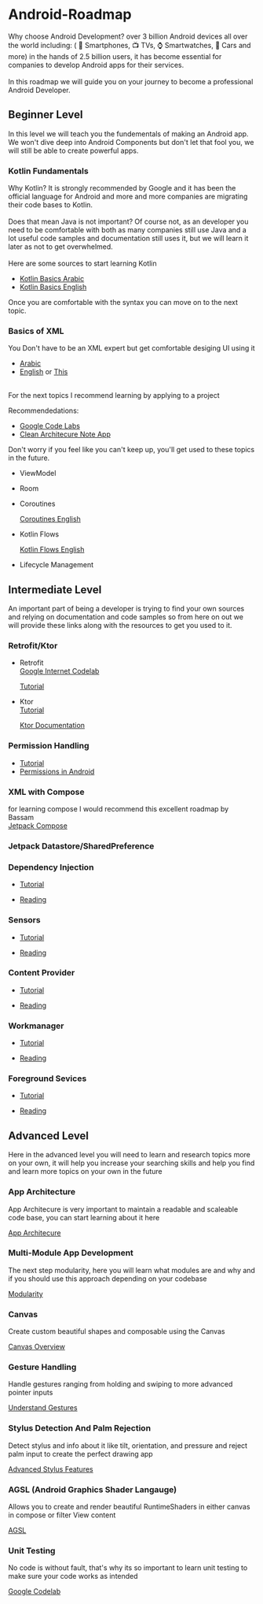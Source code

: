 # Android-Roadmap
Why choose Android Development? over 3 billion Android devices all over the world including: ( 📱 Smartphones, 📺 TVs, ⌚ Smartwatches, 🚗 Cars and more) in the hands of 2.5 billion users, it has become essential for companies to develop Android apps for their services.   
<br>
In this roadmap we will guide you on your journey to become a professional Android Developer.   

## Beginner Level
In this level we will teach you the fundementals of making an Android app. We won't dive deep into Android Components but don't let that fool you, we will still be able to create powerful apps.

### Kotlin Fundamentals
Why Kotlin? It is strongly recommended by Google and it has been the official language for Android and more and more companies are migrating their code bases to Kotlin.    
<br>
Does that mean Java is not important? Of course not, as an developer you need to be comfortable with both as many companies still use Java and a lot useful code samples and documentation still uses it, but we will learn it later as not to get overwhelmed.   
<br>
Here are some sources to start learning Kotlin
- [Kotlin Basics Arabic](https://www.youtube.com/playlist?list=PLXjbGq0ERjFriC0igmYE9qUwwJfEHGJ8H)   
- [Kotlin Basics English](https://www.youtube.com/watch?v=QsrQV0wXh2E&list=PLQkwcJG4YTCRSQikwhtoApYs9ij_Hc5Z9)

Once you are comfortable with the syntax you can move on to the next topic.

### Basics of XML

You Don't have to be an XML expert but get comfortable desiging UI using it
<br>
- [Arabic](https://www.youtube.com/playlist?list=PLF7pjAYSxOFu78LrDkXoN8XczDLeci-Fx)
- [English](https://www.youtube.com/watch?v=3Ri9PPsGCEg&list=PLQkwcJG4YTCTq1raTb5iMuxnEB06J1VHX) or [This](https://www.udacity.com/course/developing-android-apps-with-kotlin--ud9012)


<br>
For the next topics I recommend learning by applying to a project   

Recommendedations:

  - [Google Code Labs](https://developer.android.com/courses/android-basics-compose/course)
  - [Clean Architecure Note App](https://www.youtube.com/watch?v=8YPXv7xKh2w&t=7490s)

  Don't worry if you feel like you can't keep up, you'll get used to these topics in the future.
- ViewModel
- Room
- Coroutines
  
    [Coroutines English](https://www.youtube.com/watch?v=ShNhJ3wMpvQ&list=PLQkwcJG4YTCQcFEPuYGuv54nYai_lwil)
- Kotlin Flows
  
    [Kotlin Flows English](https://www.youtube.com/watch?v=ZX8VsqNO_Ss&list=PLQkwcJG4YTCQHCppNAQmLsj_jW38rU9sC)
- Lifecycle Management

## Intermediate Level
An important part of being a developer is trying to find your own sources and relying on documentation and code samples so from here on out we will provide these links along with the resources to get you used to it.   

### Retrofit/Ktor

- Retrofit   
   [Google Internet Codelab](https://developer.android.com/courses/pathways/android-basics-compose-unit-5-pathway-1?hl=en)
  
   [Tutorial](https://www.youtube.com/watch?v=t6Sql3WMAnk)
  
- Ktor   
  [Tutorial](https://www.youtube.com/watch?v=3KTXD_ckAX0)
  
  [Ktor Documentation](https://ktor.io/learn/)
  

### Permission Handling
  - [Tutorial](https://www.youtube.com/watch?v=D3JCtaK8LSU&t=282s)
  - [Permissions in Android](https://developer.android.com/guide/topics/permissions/overview)
### XML with Compose
 for learning compose I would recommend this excellent roadmap by Bassam   
 [Jetpack Compose](https://wave-quince-4c2.notion.site/Jetpack-Compose-29a3109457b04577bf9c41cdb75192dc?pvs=4)
 
### Jetpack Datastore/SharedPreference
### Dependency Injection   
- [Tutorial](https://www.youtube.com/watch?v=bbMsuI2p1DQ&t=1464s)

- [Reading](https://developer.android.com/training/dependency-injection)

### Sensors   
- [Tutorial](https://www.youtube.com/watch?v=IU-EAtITRRM)

- [Reading](https://developer.android.com/develop/sensors-and-location/sensors/sensors_overview)

### Content Provider   
- [Tutorial](https://www.youtube.com/watch?v=IVHZpTyVOxU&t=450s)

- [Reading](https://developer.android.com/guide/topics/providers/content-providers?hl=en)

### Workmanager   
- [Tutorial](https://www.youtube.com/watch?v=A2JetouoNSc)

- [Reading](https://developer.android.com/develop/background-work/background-tasks/persistent/getting-started)
### Foreground Sevices   
- [Tutorial](https://www.youtube.com/watch?v=YZL-_XJSClc)   
  
- [Reading](https://developer.android.com/develop/background-work/services/foreground-services)

## Advanced Level
Here in the advanced level you will need to learn and research topics more on your own, it will help you increase your searching skills and help you find and learn more topics on your own in the future

### App Architecture
App Architecure is very important to maintain a readable and scaleable code base, you can start learning about it here

[App Architecure](https://developer.android.com/topic/architecture)

### Multi-Module App Development
The next step modularity, here you will learn what modules are and why and if you should use this approach depending on your codebase

[Modularity](https://developer.android.com/topic/modularization)


### Canvas
Create custom beautiful shapes and composable using the Canvas

[Canvas Overview](https://developer.android.com/develop/ui/compose/graphics/draw/overview)


### Gesture Handling
Handle gestures ranging from holding and swiping to more advanced pointer inputs

[Understand Gestures](https://developer.android.com/develop/ui/compose/touch-input/pointer-input/understand-gestures?hl=en)


### Stylus Detection And Palm Rejection
Detect stylus and info about it like tilt, orientation, and pressure and reject palm input to create the perfect drawing app

[Advanced Stylus Features](https://developer.android.com/develop/ui/compose/touch-input/stylus-input/advanced-stylus-features?hl=en)

### AGSL (Android Graphics Shader Langauge)
Allows you to create and render beautiful RuntimeShaders in either canvas in compose or filter View content

[AGSL](https://developer.android.com/develop/ui/views/graphics/agsl)


### Unit Testing

No code is without fault, that's why its so important to learn unit testing to make sure your code works as intended

[Google Codelab](https://developer.android.com/codelabs/advanced-android-kotlin-training-testing-basics#0)


